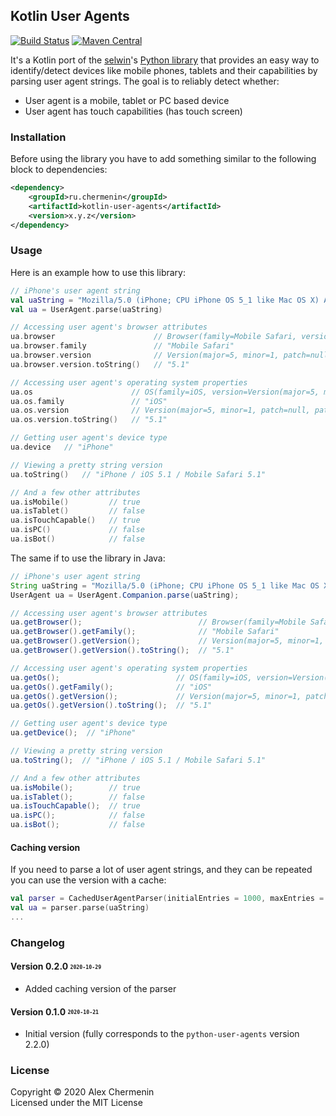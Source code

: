 ## Kotlin User Agents

[![Build Status](https://travis-ci.com/chermenin/kotlin-user-agents.svg?branch=master)](https://travis-ci.com/chermenin/kotlin-user-agents)
[![Maven Central](https://img.shields.io/maven-central/v/ru.chermenin/kotlin-user-agents)](https://search.maven.org/artifact/ru.chermenin/kotlin-user-agents)

It's a Kotlin port of the [selwin](//github.com/selwin)'s [Python library](//github.com/selwin/python-user-agents) that provides an easy way to identify/detect devices like mobile phones, tablets and their capabilities by parsing user agent strings. The goal is to reliably detect whether:

- User agent is a mobile, tablet or PC based device
- User agent has touch capabilities (has touch screen)

### Installation

Before using the library you have to add something similar to the following block to dependencies:

```xml
<dependency>
    <groupId>ru.chermenin</groupId>
    <artifactId>kotlin-user-agents</artifactId>
    <version>x.y.z</version>
</dependency>
```

### Usage

Here is an example how to use this library:

```kotlin
// iPhone's user agent string
val uaString = "Mozilla/5.0 (iPhone; CPU iPhone OS 5_1 like Mac OS X) AppleWebKit/534.46 (KHTML, like Gecko) Version/5.1 Mobile/9B179 Safari/7534.48.3"
val ua = UserAgent.parse(uaString)

// Accessing user agent's browser attributes
ua.browser                      // Browser(family=Mobile Safari, version=Version(major=5, minor=1, patch=null, patchMinor=null))
ua.browser.family               // "Mobile Safari"
ua.browser.version              // Version(major=5, minor=1, patch=null, patchMinor=null)
ua.browser.version.toString()   // "5.1"

// Accessing user agent's operating system properties
ua.os                      // OS(family=iOS, version=Version(major=5, minor=1, patch=null, patchMinor=null))
ua.os.family               // "iOS"
ua.os.version              // Version(major=5, minor=1, patch=null, patchMinor=null)
ua.os.version.toString()   // "5.1"

// Getting user agent's device type
ua.device   // "iPhone"

// Viewing a pretty string version
ua.toString()   // "iPhone / iOS 5.1 / Mobile Safari 5.1"

// And a few other attributes
ua.isMobile()         // true
ua.isTablet()         // false
ua.isTouchCapable()   // true
ua.isPC()             // false
ua.isBot()            // false
```

The same if to use the library in Java:

```java
// iPhone's user agent string
String uaString = "Mozilla/5.0 (iPhone; CPU iPhone OS 5_1 like Mac OS X) AppleWebKit/534.46 (KHTML, like Gecko) Version/5.1 Mobile/9B179 Safari/7534.48.3";
UserAgent ua = UserAgent.Companion.parse(uaString);

// Accessing user agent's browser attributes
ua.getBrowser();                          // Browser(family=Mobile Safari, version=Version(major=5, minor=1, patch=null, patchMinor=null))
ua.getBrowser().getFamily();              // "Mobile Safari"
ua.getBrowser().getVersion();             // Version(major=5, minor=1, patch=null, patchMinor=null)
ua.getBrowser().getVersion().toString();  // "5.1"

// Accessing user agent's operating system properties
ua.getOs();                          // OS(family=iOS, version=Version(major=5, minor=1, patch=null, patchMinor=null))
ua.getOs().getFamily();              // "iOS"
ua.getOs().getVersion();             // Version(major=5, minor=1, patch=null, patchMinor=null)
ua.getOs().getVersion().toString();  // "5.1"

// Getting user agent's device type
ua.getDevice();  // "iPhone"

// Viewing a pretty string version
ua.toString();  // "iPhone / iOS 5.1 / Mobile Safari 5.1"

// And a few other attributes
ua.isMobile();        // true
ua.isTablet();        // false
ua.isTouchCapable();  // true
ua.isPC();            // false
ua.isBot();           // false
```

#### Caching version

If you need to parse a lot of user agent strings, and they can be repeated you can use the version with a cache:

```kotlin
val parser = CachedUserAgentParser(initialEntries = 1000, maxEntries = 3000)
val ua = parser.parse(uaString)
...
```

### Changelog

#### Version 0.2.0 <sub><sup>`2020-10-29`</sup></sub>
- Added caching version of the parser

#### Version 0.1.0 <sub><sup>`2020-10-21`</sup></sub>
- Initial version (fully corresponds to the `python-user-agents` version 2.2.0)

### License

Copyright © 2020 Alex Chermenin  
Licensed under the MIT License
